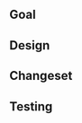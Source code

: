 ## Goal

<!-- Why is this change necessary? -->

## Design

<!-- Why was this approach used? -->

## Changeset

<!-- What changed? -->

## Testing

<!-- How was it tested? What manual and automated tests were
     run/added? -->